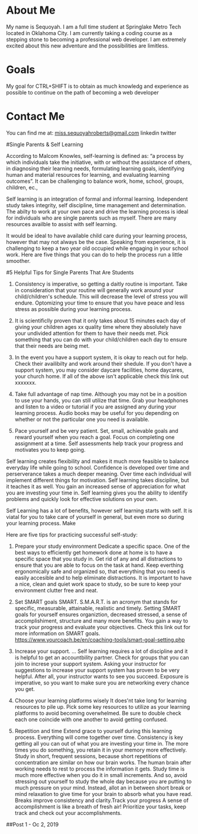# About Me

My name  is Sequoyah. I am a full time student at Springlake Metro Tech located in Oklahoma City. 
I am currently taking a coding course as a stepping stone to becoming a professional web developer.
I am extremely excited about this new adventure and the possibilities are limitless.


# Goals

My goal for CTRL+SHIFT is to obtain as much knowledg and experience as possible to continue on the path of becoming a web developer



# Contact Me

You can find me at:
miss.sequoyahroberts@gmail.com
linkedin
twitter


#Single Parents & Self Learning

According to Malcom Knowles, self-learning is defined as: “a process by which individuals take the initiative,
with or without the assistance of others, in diagnosing their learning needs, formulating learning goals, 
identifying human and material resources for learning, and evaluating learning outcomes”. It can be 
challenging to balance work, home, school, groups, children, ec.,

Self learning is an integration of formal and informal learning. Independent study takes integrity, self 
discipline, time management and determination. The abilty to work at your own pace and drive the learning process 
is ideal for individuals who are single parents such as myself. There are many resources availble to assist with 
self learning. 

It would be ideal to have available child care during your learning process, however that may not always be the
case. Speaking from experience, it is challenging to keep a two year old occupied while engaging in your school
work. Here are five things that you can do to help the process run a little smoother.

#5 Helpful Tips for Single Parents That Are Students

1. Consistency is imperative, so getting a daitly routine is important. Take in consideration that your routine will
generally work around your child/children's schedule. This will decrease the level of stress you will endure. 
Optomizing your time to ensure that you have peace and less stress as possible during your learning process.

2. It is scientificlly proven that it only takes about 15 minutes each day of giving your children ages xx quality 
time where they absolutely have your undivided attention for them to have their needs met. Pick something that 
you can do with your child/children each day to ensure that their needs are being met.

3. In the event you have a support system, it is okay to reach out for help. Check their availibilty and work around 
their shedule. If you don't have a support system, you may consider daycare facilities, home daycares, your 
church home. If all of the above isn't applicable check this link out xxxxxxx.

4. Take full advantage of nap time. Although you may not be in a position to use your hands, you can still utilize
that time. Grab your headphones and listen to a video or tutorial if you are assigned any during your learning 
process. Audio books may be useful for you depending on whether or not the particular one you need is available.

5. Pace yourself and be very patient. Set, small, achievable goals and reward yourself when you reach a goal. Focus 
on completing one assignment at a time. Self assessments help track your progress and motivates you to keep 
going.

Self learning creates flexibility and makes it much more feasible to balance everyday life while going to school.
Confidence is developed over time and perserverance takes a much deeper meaning. Over time each individual will 
implement different things for motivation. Self learning takes discipline, but it teaches it as well. You gain an 
increased sense of appreciation for what you are investing your time in. Self learning gives you the ability to 
identify problems and quickly look for effective solutions on your own. 

Self Learning has a lot of benefits, however self learning starts with self. It is viatal for you to take care
of yourself in general, but even more so during your learning process. Make 

Here are five tips for practicing successful self-study:

1. Prepare your study envinronment
Dedicate a specific space. One of the best ways to efficiently get homework done at home is to have a specific space that you study in. Get rid of any and all distractions to ensure that you are able to focus on 
the task at hand. Keep everthing ergonomically safe and organized so, that everything that you need is easily 
accesible and to help eliminate distractions. It is important to have a nice, clean and quiet work space to 
study, so be sure to keep your environment clutter free and neat.

2. Set SMART goals
SMART. S.M.A.R.T. is an acronym that stands for specific, measurable, attainable, realistic and timely.
Setting SMART goals for yourself ensures organiztion, decreased stressed, a sense of accomplishiment, structure
and many more benefits. You gain a way to track your progress and evaluate your objectives. Check this link
out for more information on SMART goals.
https://www.yourcoach.be/en/coaching-tools/smart-goal-setting.php
 
3. Increase your support. ...
Self learning requires a lot of discipline and it is helpful to get an accountbility partner. Check for groups
that you can join to increse your support system. Asking your instructor for suggestions to increase your support
system has proven to be very helpful. After all, your instructor wants to see you succeed. Exposure is 
imperative, so you want to make sure you are networking every chance you get.

4. Choose your learning platforms wisely
It does'nt take long for learning resources to pile up. Pick some key resources to utilize as your learning 
platforms to avoid becoming overwhelmed. Be sure to double check each one coincide with one another to avoid 
getting confused.

5. Repetition and time 
Extend grace to yourself during this learning process. Everything will come together over time. Consistency is
key getting all you can out of what you are investing your time in. The more times you do something, you retain
it in your memory more effectively. Study in short, frequent sessions, because short repetitions of concentration are similar on 
how our brain works. The human brain after working needs to rest to process the information it gets. Study time is much more 
effective when you do it in small increments. And so, avoid stressing out yourself to study the whole day because
you are putting to much pressure on your mind. Instead, allot an in between short break or mind relaxation to 
give time for your brain to absorb what you have read. Breaks improve consistency and clarity.Track your progress
A sense of accomplishment is like a breath of fresh air! Prioritize your tasks, keep track and check out your 
accomplishments.

 
##Post 1 - Oc 2, 2019






